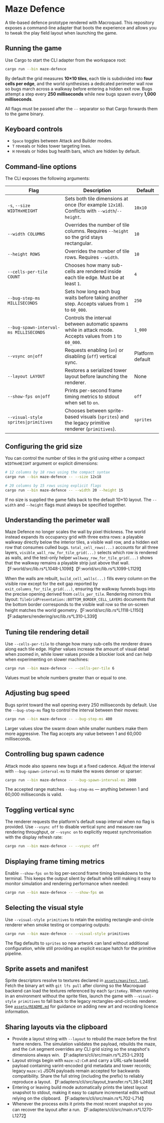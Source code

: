 # Maze Defence

A tile-based defence prototype rendered with Macroquad. This repository exposes a command-line adapter that boots the experience and allows you to tweak the play field layout when launching the game.

## Running the game

Use Cargo to start the CLI adapter from the workspace root:

```bash
cargo run --bin maze-defence
```

By default the grid measures **10×10 tiles**, each tile is subdivided into **four cells per edge**, and the world synthesises a dedicated perimeter wall row so bugs march across a walkway before entering a hidden exit row. Bugs attempt a step every **250 milliseconds** while new bugs spawn every **1,000 milliseconds**.

All flags must be passed after the `--` separator so that Cargo forwards them to the game binary.

## Keyboard controls

* `Space` toggles between Attack and Builder modes.
* `T` reveals or hides tower targeting lines.
* `H` reveals or hides bug health bars, which are hidden by default.

## Command-line options

The CLI exposes the following arguments:

| Flag | Description | Default |
| ---- | ----------- | ------- |
| `-s`, `--size WIDTHxHEIGHT` | Sets both tile dimensions at once (for example `12x18`). Conflicts with `--width`/`--height`. | `10x10` |
| `--width COLUMNS` | Overrides the number of tile columns. Requires `--height` so the grid stays rectangular. | `10` |
| `--height ROWS` | Overrides the number of tile rows. Requires `--width`. | `10` |
| `--cells-per-tile COUNT` | Chooses how many sub-cells are rendered inside each tile edge. Must be at least `1`. | `4` |
| `--bug-step-ms MILLISECONDS` | Sets how long each bug waits before taking another step. Accepts values from `1` to `60_000`. | `250` |
| `--bug-spawn-interval-ms MILLISECONDS` | Controls the interval between automatic spawns while in attack mode. Accepts values from `1` to `60_000`. | `1_000` |
| `--vsync on\|off` | Requests enabling (`on`) or disabling (`off`) vertical sync. | Platform default |
| `--layout LAYOUT` | Restores a serialized tower layout before launching the renderer. | None |
| `--show-fps on\|off` | Prints per-second frame timing metrics to stdout when set to `on`. | `off` |
| `--visual-style sprites\|primitives` | Chooses between sprite-based visuals (`sprites`) and the legacy primitive renderer (`primitives`). | `sprites` |

## Configuring the grid size

You can control the number of tiles in the grid using either a compact `WIDTHxHEIGHT` argument or explicit dimensions:

```bash
# 12 columns by 18 rows using the compact syntax
cargo run --bin maze-defence -- --size 12x18

# 20 columns by 15 rows using explicit flags
cargo run --bin maze-defence -- --width 20 --height 15
```

If no size is supplied the game falls back to the default 10×10 layout. The `--width` and `--height` flags must always be specified together.

## Understanding the perimeter wall

Maze Defence no longer scales the wall by pixel thickness. The world instead expands its occupancy grid with three extra rows: a playable walkway directly below the interior tiles, a visible wall row, and a hidden exit row that consumes culled bugs. `total_cell_rows(...)` accounts for all three layers, `visible_wall_row_for_tile_grid(...)` selects which row is rendered as walls, and the test-only helper `walkway_row_for_tile_grid(...)` shows that the walkway remains a playable strip just above that wall.【F:world/src/lib.rs†L1048-L1098】【F:world/src/lib.rs†L1099-L1129】

When the walls are rebuilt, `build_cell_walls(...)` fills every column on the visible row except for the exit gap reported by `exit_columns_for_tile_grid(...)`, ensuring the walkway funnels bugs into the precise opening derived from `cells_per_tile`. Rendering mirrors this layout: `TileGridPresentation::BOTTOM_BORDER_CELL_LAYERS` documents that the bottom border corresponds to the visible wall row so the on-screen height matches the world geometry.【F:world/src/lib.rs†L1118-L1150】【F:adapters/rendering/src/lib.rs†L310-L339】

## Tuning tile rendering detail

Use `--cells-per-tile` to change how many sub-cells the renderer draws along each tile edge. Higher values increase the amount of visual detail when zoomed in, while lower values provide a blockier look and can help when experimenting on slower machines:

```bash
cargo run --bin maze-defence -- --cells-per-tile 6
```

Values must be whole numbers greater than or equal to one.

## Adjusting bug speed

Bugs sprint toward the wall opening every 250 milliseconds by default. Use the `--bug-step-ms` flag to control the interval between their moves:

```bash
cargo run --bin maze-defence -- --bug-step-ms 400
```

Larger values slow the swarm down while smaller numbers make them more aggressive. The flag accepts any value between 1 and 60,000 milliseconds.

## Controlling bug spawn cadence

Attack mode also spawns new bugs at a fixed cadence. Adjust the interval with `--bug-spawn-interval-ms` to make the waves denser or sparser:

```bash
cargo run --bin maze-defence -- --bug-spawn-interval-ms 2000
```

The accepted range matches `--bug-step-ms` — anything between 1 and 60,000 milliseconds is valid.

## Toggling vertical sync

The renderer requests the platform's default swap interval when no flag is provided. Use `--vsync off` to disable vertical sync and measure raw rendering throughput, or `--vsync on` to explicitly request synchronisation with the display refresh rate:

```bash
cargo run --bin maze-defence -- --vsync off
```
## Displaying frame timing metrics

Enable `--show-fps on` to log per-second frame timing breakdowns to the terminal. This keeps the output silent by default while still making it easy to monitor simulation and rendering performance when needed:

```bash
cargo run --bin maze-defence -- --show-fps on
```

## Selecting the visual style

Use `--visual-style primitives` to retain the existing rectangle-and-circle renderer when smoke testing or comparing outputs:

```bash
cargo run --bin maze-defence -- --visual-style primitives
```

The flag defaults to `sprites` so new artwork can land without additional configuration, while still providing an explicit escape hatch for the primitive pipeline.

## Sprite assets and manifest

Sprite descriptors resolve to textures declared in [`assets/manifest.toml`](assets/manifest.toml). Fetch the binary art with `git lfs pull` after cloning so the Macroquad backend can load the textures referenced by each `SpriteKey`. When running in an environment without the sprite files, launch the game with `--visual-style primitives` to fall back to the legacy rectangles-and-circles renderer. See [`assets/README.md`](assets/README.md) for guidance on adding new art and recording licence information.

## Sharing layouts via the clipboard

* Provide a layout string with `--layout` to rebuild the maze before the first frame renders. The simulation validates the
  payload, rebuilds the maze, and the `CxR` segment overrides any CLI grid sizing so the snapshot's dimensions always win.
  【F:adapters/cli/src/main.rs†L253-L293】
* Layout strings begin with `maze:v2:CxR` and carry a URL-safe base64 payload containing varint-encoded grid metadata and
  tower records; legacy `maze:v1` JSON payloads remain accepted for backwards compatibility. Share the full string
  (including the prefix) to reliably reproduce a layout. 【F:adapters/cli/src/layout_transfer.rs†L38-L249】
* Entering or leaving build mode automatically prints the latest layout snapshot to stdout, making it easy to capture
  incremental edits without relying on the clipboard. 【F:adapters/cli/src/main.rs†L702-L714】
* Whenever the process exits it prints the most recent snapshot so you can recover the layout after a run. 【F:adapters/cli/src/main.rs†L1270-L1272】
